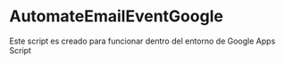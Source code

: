 # AutomateEmailEventGoogle

Este script es creado para funcionar dentro del entorno de Google Apps Script
